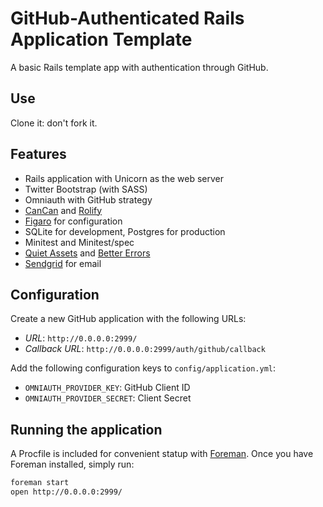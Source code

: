 # GitHub-Authenticated Rails Application Template

A basic Rails template app with authentication through GitHub.

## Use

Clone it: don't fork it.

## Features

* Rails application with Unicorn as the web server
* Twitter Bootstrap (with SASS)
* Omniauth with GitHub strategy
* [CanCan][cancan] and [Rolify][rolify]
* [Figaro][figaro] for configuration
* SQLite for development, Postgres for production
* Minitest and Minitest/spec
* [Quiet Assets][quiet] and [Better Errors][better]
* [Sendgrid][sendgrid] for email

## Configuration

Create a new GitHub application with the following URLs:

* *URL*: `http://0.0.0.0:2999/`
* *Callback URL*: `http://0.0.0.0:2999/auth/github/callback`

Add the following configuration keys to `config/application.yml`:

* `OMNIAUTH_PROVIDER_KEY`: GitHub Client ID
* `OMNIAUTH_PROVIDER_SECRET`: Client Secret

## Running the application

A Procfile is included for convenient statup with [Foreman][foreman]. Once you
have Foreman installed, simply run:

```bash
foreman start
open http://0.0.0.0:2999/
```

[foreman]: http://ddollar.github.com/foreman/
[cancan]: https://github.com/ryanb/cancan
[rolify]: https://github.com/EppO/rolify
[figaro]: https://github.com/laserlemon/figaro
[quiet]: https://github.com/evrone/quiet_assets
[better]: https://github.com/charliesome/better_errors
[sendgrid]: http://sendgrid.com/
